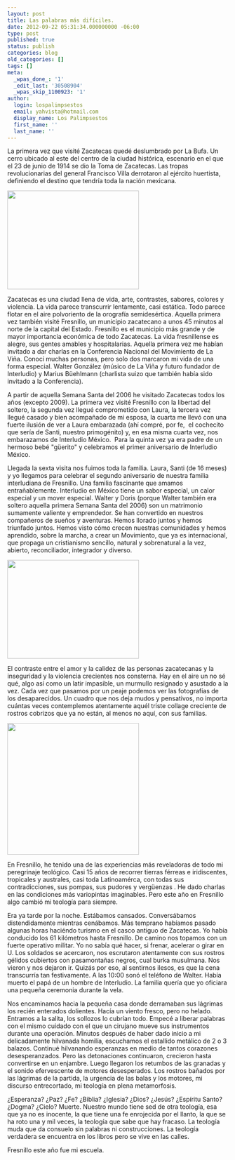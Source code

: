 ```yaml
---
layout: post
title: Las palabras más difíciles.
date: 2012-09-22 05:31:34.000000000 -06:00
type: post
published: true
status: publish
categories: blog
old_categories: []
tags: []
meta:
  _wpas_done_: '1'
  _edit_last: '30508904'
  _wpas_skip_1100923: '1'
author:
  login: lospalimpsestos
  email: yahvista@hotmail.com
  display_name: Los Palimpsestos
  first_name: ''
  last_name: ''
---
```

<p>La primera vez que visité Zacatecas quedé deslumbrado por La Bufa. Un cerro ubicado al este del centro de la ciudad histórica, escenario en el que el 23 de junio de 1914 se dio la Toma de Zacatecas. Las tropas revolucionarias del general Francisco Villa derrotaron al ejército huertista, definiendo el destino que tendría toda la nación mexicana.</p>
<p><a href="http://lospalimpsestos.files.wordpress.com/2012/09/cerrodelabufa2.jpg"><img class="aligncenter size-medium wp-image-753" title="cerrodelabufa" src="{{ site.baseurl }}/assets/cerrodelabufa2.jpg" alt="" width="300" height="225" /></a></p>
<p>Zacatecas es una ciudad llena de vida, arte, contrastes, sabores, colores y violencia. La vida parece transcurrir lentamente, casi estática. Todo parece flotar en el aire polvoriento de la orografía semidesértica. Aquella primera vez también visité Fresnillo, un municipio zacatecano a unos 45 minutos al norte de la capital del Estado. Fresnillo es el municipio más grande y de mayor importancia económica de todo Zacatecas. La vida fresnillense es alegre, sus gentes amables y hospitalarias. Aquella primera vez me habían invitado a dar charlas en la Conferencia Nacional del Movimiento de La Viña. Conocí muchas personas, pero solo dos marcaron mi vida de una forma especial. Walter González (músico de La Viña y futuro fundador de Interludio) y Marius Büehlmann (charlista suizo que también había sido invitado a la Conferencia).</p>
<p>A partir de aquella Semana Santa del 2006 he visitado Zacatecas todos los años (excepto 2009). La primera vez visité Fresnillo con la libertad del soltero, la segunda vez llegué comprometido con Laura, la tercera vez llegué casado y bien acompañado de mi esposa, la cuarta me llevó con una fuerte ilusión de ver a Laura embarazada (ahí compré, por fe,  el cochecito que sería de Santi, nuestro primogénito) y, en esa misma cuarta vez, nos embarazamos de Interludio México.  Para la quinta vez ya era padre de un hermoso bebé "güerito" y celebramos el primer aniversario de Interludio México.</p>
<p>Llegada la sexta visita nos fuimos toda la familia. Laura, Santi (de 16 meses) y yo llegamos para celebrar el segundo aniversario de nuestra familia interludiana de Fresnillo. Una familia fascinante que amamos entrañablemente. Interludio en México tiene un sabor especial, un calor especial y un mover especial. Walter y Doris (porque Walter también era soltero aquella primera Semana Santa del 2006) son un matrimonio sumamente valiente y emprendedor. Se han convertido en nuestros compañeros de sueños y aventuras. Hemos llorado juntos y hemos triunfado juntos. Hemos visto cómo crecen nuestras comunidades y hemos aprendido, sobre la marcha, a crear un Movimiento, que ya es internacional, que propaga un cristianismo sencillo, natural y sobrenatural a la vez, abierto, reconciliador, integrador y diverso.</p>
<p><a href="http://lospalimpsestos.files.wordpress.com/2012/09/269126_477975675566485_1053503214_n1.jpg"><img class="aligncenter size-medium wp-image-754" title="269126_477975675566485_1053503214_n" src="{{ site.baseurl }}/assets/269126_477975675566485_1053503214_n1.jpg" alt="" width="300" height="225" /></a></p>
<p>El contraste entre el amor y la calidez de las personas zacatecanas y la inseguridad y la violencia crecientes nos consterna. Hay en el aire un no sé qué, algo así como un latir impasible, un murmullo resignado y asustado a la vez. Cada vez que pasamos por un peaje podemos ver las fotografías de los desaparecidos. Un cuadro que nos deja mudos y pensativos, no importa cuántas veces contemplemos atentamente aquél triste collage creciente de rostros cobrizos que ya no están, al menos no aquí, con sus familias.</p>
<p><a href="http://lospalimpsestos.files.wordpress.com/2012/09/la-foto1.jpg"><img class="aligncenter size-medium wp-image-755" title="la foto" src="{{ site.baseurl }}/assets/la-foto1.jpg" alt="" width="300" height="300" /></a></p>
<p>En Fresnillo, he tenido una de las experiencias más reveladoras de todo mi peregrinaje teológico. Casi 15 años de recorrer tierras férreas e iridiscentes, tropicales y australes, casi toda Latinoamérca, con todas sus contradicciones, sus pompas, sus pudores y vergüenzas . He dado charlas en las condiciones más variopintas imaginables. Pero este año en Fresnillo algo cambió mi teología para siempre.</p>
<p>Era ya tarde por la noche. Estábamos cansados. Conversábamos distendidamente mientras cenábamos. Más temprano habíamos pasado algunas horas haciéndo turismo en el casco antiguo de Zacatecas. Yo había conducido los 61 kilómetros hasta Fresnillo. De camino nos topamos con un fuerte operativo militar. Yo no sabía qué hacer, si frenar, acelerar o girar en U. Los soldados se acercaron, nos escrutaron atentamente con sus rostros gélidos cubiertos con pasamontañas negros, cual burka musulmana. Nos vieron y nos dejaron ir. Quizás por eso, al sentirnos ilesos, es que la cena transcurría tan festivamente. A las 10:00 sonó el teléfono de Walter. Había muerto el papá de un hombre de Interludio. La familia quería que yo oficiara una pequeña ceremonia durante la vela.</p>
<p>Nos encaminamos hacia la pequeña casa donde derramaban sus lágrimas los recién enterados dolientes. Hacía un viento fresco, pero no helado. Entramos a la salita, los sollozos lo cubrían todo. Empecé a liberar palabras con el mismo cuidado con el que un cirujano mueve sus instrumentos durante una operación. Minutos después de haber dado inicio a mi delicadamente hilvanada homilía, escuchamos el estallido metálico de 2 o 3 balazos. Continué hilvanando esperanzas en medio de tantos corazones desesperanzados. Pero las detonaciones continuaron, crecieron hasta convertirse en un enjambre. Luego llegaron los retumbos de las granadas y el sonido efervescente de motores desesperados. Los rostros bañados por las lágrimas de la partida, la urgencia de las balas y los motores, mi discurso entrecortado, mi teología en plena metamorfosis.</p>
<p>¿Esperanza? ¿Paz? ¿Fe? ¿Biblia? ¿Iglesia? ¿Dios? ¿Jesús? ¿Espíritu Santo? ¿Dogma? ¿Cielo? Muerte. Nuestro mundo tiene sed de otra teología, esa que ya no es inocente, la que tiene una fe enrojecida por el llanto, la que se ha roto una y mil veces, la teología que sabe que hay fracaso. La teología muda que da consuelo sin palabras ni construcciones. La teología verdadera se encuentra en los libros pero se vive en las calles.</p>
<p>Fresnillo este año fue mi escuela.</p>
